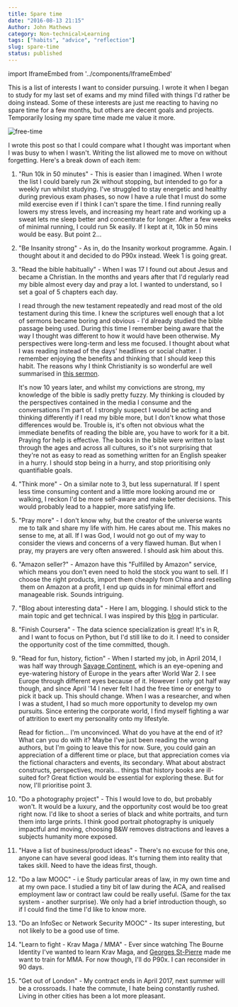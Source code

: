 ```yaml
---
title: Spare time
date: "2016-08-13 21:15"
Author: John Mathews
category: Non-technical>Learning
tags: ["habits", "advice", "reflection"]
slug: spare-time
status: published
---
```


import IframeEmbed from '../components/IframeEmbed'

This is a list of interests I want to consider pursuing. I wrote it when I began to study for my last set of exams and my mind filled with things I'd rather be doing instead. Some of these interests are just me reacting to having no spare time for a few months, but others are decent goals and projects. Temporarily losing my spare time made me value it more.

![free-time](/images/spare_time.jpg)

I wrote this post so that I could compare what I thought was important when I was busy to when I wasn't. Writing the list allowed me to move on without forgetting. Here's a break down of each item:

1.  "Run 10k in 50 minutes" - This is easier than I imagined. When I wrote the
    list I could barely run 2k without stopping, but intended to go for a
    weekly run whilst studying. I've struggled to stay energetic and healthy
    during previous exam phases, so now I have a rule that I must do some mild
    exercise even if I think I can't spare the time. I find running really
    lowers my stress levels, and increasing my heart rate and working up a
    sweat lets me sleep better and concentrate for longer. After a few weeks of
    minimal running, I could run 5k easily. If I kept at it, 10k in 50 mins
    would be easy. But point 2...

2.  "Be Insanity strong" - As in, do the Insanity workout programme. Again. I thought about it and decided to do P90x instead. Week 1 is going great.

3.  "Read the bible habitually" - When I was 17 I found out about Jesus and
    became a Christian. In the months and years after that I'd regularly read my
    bible almost every day and pray a lot. I wanted to understand, so I set a
    goal of 5 chapters each day.

    I read through the new testament repeatedly and read most of the old
    testament during this time. I knew the scriptures well enough that a lot of
    sermons became boring and obvious - I'd already studied the bible passage
    being used. During this time I remember being aware that the way I thought
    was different to how it would have been otherwise. My perspectives were
    long-term and less me focused. I thought about what I was reading instead
    of the days' headlines or social chatter. I remember enjoying the benefits
    and thinking that I should keep this habit. The reasons why I think
    Christianity is so wonderful are well summarised in [this
    sermon](http://messages.destinyedinburgh.com/sermon/the-gospel-we-preach-a-message-for-leaders).

    It's now 10 years later, and whilst my convictions are strong, my knowledge
    of the bible is sadly pretty fuzzy. My thinking is clouded by the
    perspectives contained in the media I consume and the conversations I'm
    part of. I strongly suspect I would be acting and thinking differently if I
    read my bible more, but I don't know what those differences would be.
    Trouble is, it's often not obvious what the immediate benefits of
    reading the bible are, you have to work for it a bit. Praying for help is
    effective. The books in the bible were written to last through the ages and
    across all cultures, so it's not surprising that they're not as easy to
    read as something written for an English speaker in a hurry. I should stop
    being in a hurry, and stop prioritising only quantifiable goals.

4.  "Think more" - On a similar note to 3, but less supernatural. If I spent
    less time consuming content and a little more looking around me or walking,
    I reckon I'd be more self-aware and make better decisions. This would
    probably lead to a happier, more satisfying life.

5.  "Pray more" - I don't know why, but the creator of the universe wants me to
    talk and share my life with him. He cares about me. This makes no sense to
    me, at all. If I was God, I would not go out of my way to consider the views
    and concerns of a very flawed human. But when I pray, my prayers are very
    often answered. I should ask him about this.

6.  "Amazon seller?" - Amazon have this "Fulfilled by Amazon" service,
    which means you don't even need to hold the stock you want to sell.
    If I choose the right products, import them cheaply from China and
    reselling  them on Amazon at a profit, I end up quids in for minimal
    effort and manageable risk. Sounds intriguing.

7.  "Blog about interesting data" - Here I am, blogging. I should stick
    to the main topic and get technical. I was inspired by this
    [blog](http://www.curiousgnu.com/) in particular.

8.  "Finish Coursera" - The data science specialization is great! It's in R, and I want to focus on Python, but I'd still like to do it. I need to consider the opportunity cost of the time committed, though.

9.  "Read for fun, history, fiction" - When I started my job, in April 2014, I
    was half way through [Savage
    Continent](https://read.amazon.co.uk/kp/embed?asin=B00796LLLK&asin=B00796LLLK&preview=newtab&linkCode=kpe&ref_=cm_sw_r_kb_dp_GP2Rxb3Q8MYC4),
    which is an eye-opening and eye-watering history of Europe in the years
    after World War 2. I see Europe through different eyes because of it.
    However I only got half way though, and since April '14 I never felt I had
    the free time or energy to pick it back up. This should change. When I was a
    researcher, and when I was a student, I had so much more opportunity to
    develop my own pursuits. Since entering the corporate world, I find myself
    fighting a war of attrition to exert my personality onto my lifestyle.

    Read for fiction... I'm unconvinced. What do you have at the end of
    it? What can you do with it? Maybe I've just been reading the wrong authors,
    but I'm going to leave this for now. Sure, you could gain an appreciation of
    a different time or place, but that appreciation comes via the fictional
    characters and events, its secondary. What about abstract constructs,
    perspectives, morals... things that history books are ill-suited for? Great
    fiction would be essential for exploring these. But for now, I'll prioritise
    point 3.

    <IframeEmbed src='https://read.amazon.co.uk/kp/card?asin=B00796LLLK&amp;asin=B00796LLLK&amp;preview=inline&amp;linkCode=kpe&amp;ref_=cm_sw_r_kb_dp_GP2Rxb3Q8MYC4' />

10. "Do a photography project" - This I would love to do, but probably won't.
    It would be a luxury, and the opportunity cost would be too great right
    now. I'd like to shoot a series of black and white portraits, and turn them
    into large prints. I think good portrait photography is uniquely impactful
    and moving, choosing B&W removes distractions and leaves a subjects
    humanity more exposed.

11. "Have a list of business/product ideas" - There's no excuse for this
    one, anyone can have several good ideas. It's turning them into
    reality that takes skill. Need to have the ideas first, though.

12. "Do a law MOOC" - i.e Study particular areas of law, in my own time
    and at my own pace. I studied a tiny bit of law during the ACA, and
    realised employment law or contract law could be really useful.
    (Same for the tax system - another surprise). We only had a brief
    introduction though, so if I could find the time I'd like to know
    more.

13. "Do an InfoSec or Network Security MOOC" - Its super interesting,
    but not likely to be a good use of time.

14. "Learn to fight - Krav Maga / MMA" - Ever since watching The Bourne
    Identity I've wanted to learn Krav Maga, and [Georges
    St-Pierre](https://youtu.be/LybrzdG96_8) made me want to train
    for MMA. For now though, I'll do P90x. I can reconsider in 90 days.

    <IframeEmbed src='https://www.youtube.com/embed/u0_8dzaNxhg' />

15. "Get out of London" - My contract ends in April 2017, next summer
    will be a crossroads. I hate the commute, I hate being constantly
    rushed. Living in other cities has been a lot more pleasant.

